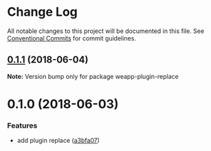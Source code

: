 # Change Log

All notable changes to this project will be documented in this file.
See [Conventional Commits](https://conventionalcommits.org) for commit guidelines.

<a name="0.1.1"></a>
## [0.1.1](https://github.com/tolerance-go/weapp-start/compare/weapp-plugin-replace@0.1.0...weapp-plugin-replace@0.1.1) (2018-06-04)




**Note:** Version bump only for package weapp-plugin-replace

<a name="0.1.0"></a>
# 0.1.0 (2018-06-03)


### Features

* add plugin replace ([a3bfa07](https://github.com/tolerance-go/weapp-start/commit/a3bfa07))
